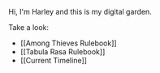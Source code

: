Hi, I'm Harley and this is my digital garden.

Take a look:
- [[Among Thieves Rulebook]]
- [[Tabula Rasa Rulebook]]
- [[Current Timeline]]